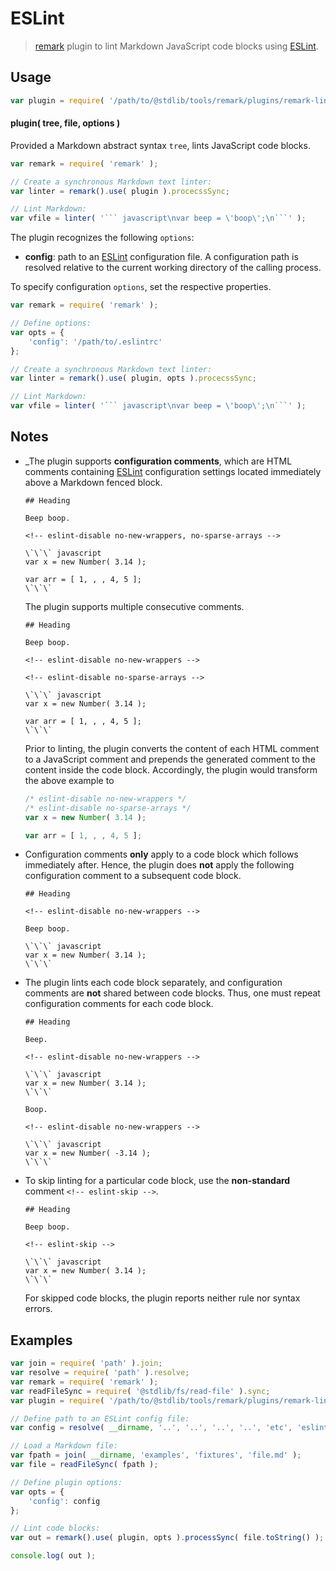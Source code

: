 # ESLint

> [remark][remark] plugin to lint Markdown JavaScript code blocks using [ESLint][eslint].


<section class="usage">

## Usage

``` javascript
var plugin = require( '/path/to/@stdlib/tools/remark/plugins/remark-lint-eslint' );
```

#### plugin( tree, file, options )

Provided a Markdown abstract syntax `tree`, lints JavaScript code blocks.

``` javascript
var remark = require( 'remark' );

// Create a synchronous Markdown text linter:
var linter = remark().use( plugin ).procecssSync;

// Lint Markdown:
var vfile = linter( '``` javascript\nvar beep = \'boop\';\n```' );
```

The plugin recognizes the following `options`:

* __config__: path to an [ESLint][eslint] configuration file. A configuration path is resolved relative to the current working directory of the calling process.

To specify configuration `options`, set the respective properties.

``` javascript
var remark = require( 'remark' );

// Define options:
var opts = {
    'config': '/path/to/.eslintrc'
};

// Create a synchronous Markdown text linter:
var linter = remark().use( plugin, opts ).procecssSync;

// Lint Markdown:
var vfile = linter( '``` javascript\nvar beep = \'boop\';\n```' );
```

</section>

<!-- /.usage -->


<section class="notes">

## Notes

* _The plugin supports __configuration comments__, which are HTML comments containing [ESLint][eslint] configuration settings located immediately above a Markdown fenced block.

  ``` text
  ## Heading

  Beep boop.

  <!-- eslint-disable no-new-wrappers, no-sparse-arrays -->

  \`\`\` javascript
  var x = new Number( 3.14 );

  var arr = [ 1, , , 4, 5 ];
  \`\`\`
  ```

  The plugin supports multiple consecutive comments.

  ``` text
  ## Heading

  Beep boop.

  <!-- eslint-disable no-new-wrappers -->

  <!-- eslint-disable no-sparse-arrays -->

  \`\`\` javascript
  var x = new Number( 3.14 );

  var arr = [ 1, , , 4, 5 ];
  \`\`\`
  ```

  Prior to linting, the plugin converts the content of each HTML comment to a JavaScript comment and prepends the generated comment to the content inside the code block. Accordingly, the plugin would transform the above example to

  <!-- eslint-disable no-new-wrappers, no-sparse-arrays -->

  ``` javascript
  /* eslint-disable no-new-wrappers */
  /* eslint-disable no-sparse-arrays */
  var x = new Number( 3.14 );

  var arr = [ 1, , , 4, 5 ];
  ```

* Configuration comments __only__ apply to a code block which follows immediately after. Hence, the plugin does __not__ apply the following configuration comment to a subsequent code block.

  ``` text
  ## Heading

  <!-- eslint-disable no-new-wrappers -->

  Beep boop.

  \`\`\` javascript
  var x = new Number( 3.14 );
  \`\`\`
  ```

* The plugin lints each code block separately, and configuration comments are __not__ shared between code blocks. Thus, one must repeat configuration comments for each code block.

  ``` text
  ## Heading

  Beep.

  <!-- eslint-disable no-new-wrappers -->

  \`\`\` javascript
  var x = new Number( 3.14 );
  \`\`\`

  Boop.

  <!-- eslint-disable no-new-wrappers -->

  \`\`\` javascript
  var x = new Number( -3.14 );
  \`\`\`
  ```

* To skip linting for a particular code block, use the __non-standard__ comment `<!-- eslint-skip -->`.

  ``` text
  ## Heading

  Beep boop.

  <!-- eslint-skip -->

  \`\`\` javascript
  var x = new Number( 3.14 );
  \`\`\`
  ```

  For skipped code blocks, the plugin reports neither rule nor syntax errors.


</section>

<!-- /.notes -->


<section class="examples">

## Examples

``` javascript
var join = require( 'path' ).join;
var resolve = require( 'path' ).resolve;
var remark = require( 'remark' );
var readFileSync = require( '@stdlib/fs/read-file' ).sync;
var plugin = require( '/path/to/@stdlib/tools/remark/plugins/remark-lint-eslint' );

// Define path to an ESLint config file:
var config = resolve( __dirname, '..', '..', '..', '..', 'etc', 'eslint', '.eslintrc.markdown.js' );

// Load a Markdown file:
var fpath = join( __dirname, 'examples', 'fixtures', 'file.md' );
var file = readFileSync( fpath );

// Define plugin options:
var opts = {
    'config': config
};

// Lint code blocks:
var out = remark().use( plugin, opts ).processSync( file.toString() ); // eslint-disable-line no-sync

console.log( out );
```

</section>

<!-- /.examples -->


<section class="links">

[remark]: https://github.com/wooorm/remark
[eslint]: http://eslint.org/

</section>

<!-- /.links -->
